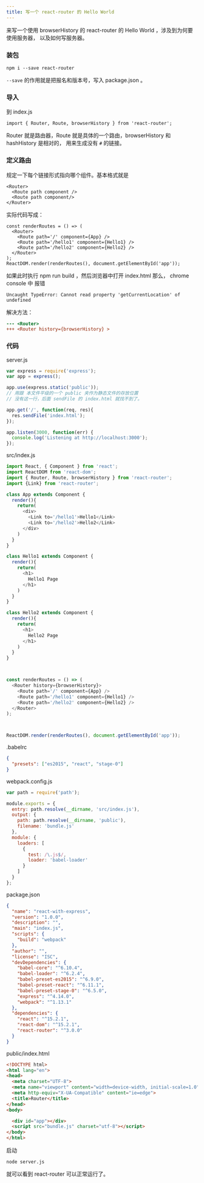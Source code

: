 ```yaml
---
title: 写一个 react-router 的 Hello World
---
```


来写一个使用 browserHistory 的 react-router 的 Hello World ，涉及到为何要使用服务器，
以及如何写服务器。

### 装包

```
npm i --save react-router
```

`--save` 的作用就是把报名和版本号，写入 package.json 。


### 导入

到 index.js

```
import { Router, Route, browserHistory } from 'react-router';
```

Router 就是路由器，Route 就是具体的一个路由，browserHistory 和 hashHistory 是相对的，
用来生成没有 `#` 的链接。

### 定义路由

规定一下每个链接形式指向哪个组件。基本格式就是

```
<Router>
  <Route path component />
  <Route path component/>
</Router>
```

实际代码写成：

```
const renderRoutes = () => (
  <Router>
    <Route path='/' component={App} />
    <Route path='/hello1' component={Hello1} />
    <Route path='/hello2' component={Hello2} />
  </Router>
);
ReactDOM.render(renderRoutes(), document.getElementById('app'));
```


如果此时执行 npm run build ，然后浏览器中打开 index.html 那么， chrome console 中
报错

```
Uncaught TypeError: Cannot read property 'getCurrentLocation' of undefined
```

解决方法：

```diff
--- <Router>
+++ <Router history={browserHistory} >
```



### 代码

server.js

```js
var express = require('express');
var app = express();

app.use(express.static('public'));
// 用跟 本文件平级的一个 public 夹作为静态文件的存放位置
// 没有这一行，后面 sendFile 的 index.html 就找不到了。

app.get('/', function(req, res){
  res.sendFile('index.html');
});

app.listen(3000, function(err) {
  console.log('Listening at http://localhost:3000');
});
```

src/index.js

```js
import React, { Component } from 'react';
import ReactDOM from 'react-dom';
import { Router, Route, browserHistory } from 'react-router';
import {Link} from 'react-router';

class App extends Component {
  render(){
    return(
      <div>
        <Link to='/hello1'>Hello1</Link>
        <Link to='/hello2'>Hello2</Link>
      </div>
    )
  }
}

class Hello1 extends Component {
  render(){
    return(
      <h1>
        Hello1 Page
      </h1>
    )
  }
}

class Hello2 extends Component {
  render(){
    return(
      <h1>
        Hello2 Page
      </h1>
    )
  }
}



const renderRoutes = () => (
  <Router history={browserHistory}>
    <Route path='/' component={App} />
    <Route path='/hello1' component={Hello1} />
    <Route path='/hello2' component={Hello2} />
  </Router>
);



ReactDOM.render(renderRoutes(), document.getElementById('app'));
```

.babelrc


```json
{
  "presets": ["es2015", "react", "stage-0"]
}
```

webpack.config.js

```js
var path = require('path');

module.exports = {
  entry: path.resolve(__dirname, 'src/index.js'),
  output: {
    path: path.resolve(__dirname, 'public'),
    filename: 'bundle.js'
  },
  module: {
    loaders: [
      {
        test: /\.js$/,
        loader: 'babel-loader'
      }
    ]
  }
};
```

package.json

```json
{
  "name": "react-with-express",
  "version": "1.0.0",
  "description": "",
  "main": "index.js",
  "scripts": {
    "build": "webpack"
  },
  "author": "",
  "license": "ISC",
  "devDependencies": {
    "babel-core": "^6.10.4",
    "babel-loader": "^6.2.4",
    "babel-preset-es2015": "^6.9.0",
    "babel-preset-react": "^6.11.1",
    "babel-preset-stage-0": "^6.5.0",
    "express": "^4.14.0",
    "webpack": "^1.13.1"
  },
  "dependencies": {
    "react": "^15.2.1",
    "react-dom": "^15.2.1",
    "react-router": "^3.0.0"
  }
}
```

public/index.html

```html
<!DOCTYPE html>
<html lang="en">
<head>
  <meta charset="UTF-8">
  <meta name="viewport" content="width=device-width, initial-scale=1.0">
  <meta http-equiv="X-UA-Compatible" content="ie=edge">
  <title>Router</title>
</head>
<body>

  <div id="app"></div>
  <script src="bundle.js" charset="utf-8"></script>
</body>
</html>
```

启动

```
node server.js
```

就可以看到 react-router 可以正常运行了。
